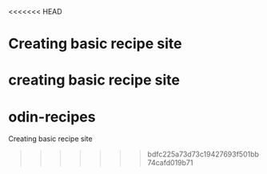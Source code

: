<<<<<<< HEAD
# Creating basic recipe site
creating basic recipe site
=======
# odin-recipes 
Creating basic recipe site
>>>>>>> bdfc225a73d73c19427693f501bb74cafd019b71
